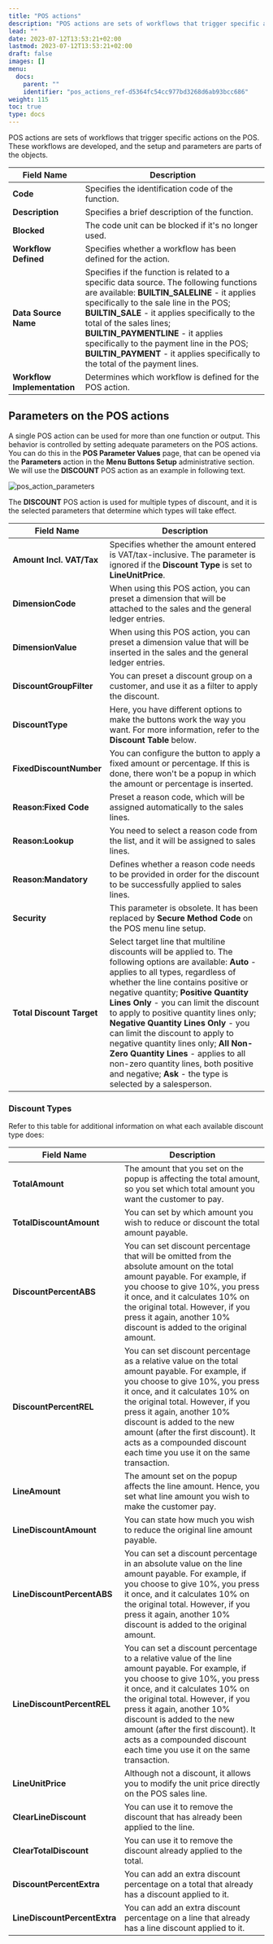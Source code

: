 ```yaml
---
title: "POS actions"
description: "POS actions are sets of workflows that trigger specific actions on the POS. These workflows are developed, and the setup and parameters are parts of the objects."
lead: ""
date: 2023-07-12T13:53:21+02:00
lastmod: 2023-07-12T13:53:21+02:00
draft: false
images: []
menu:
  docs:
    parent: ""
    identifier: "pos_actions_ref-d5364fc54cc977bd3268d6ab93bcc686"
weight: 115
toc: true
type: docs
---
```


POS actions are sets of workflows that trigger specific actions on the POS. These workflows are developed, and the setup and parameters are parts of the objects. 

| Field Name      | Description |
| ----------- | ----------- |
| **Code** | Specifies the identification code of the function. |
| **Description** | Specifies a brief description of the function. |
| **Blocked** | The code unit can be blocked if it's no longer used. |
| **Workflow Defined** | Specifies whether a workflow has been defined for the action. |
| **Data Source Name** | Specifies if the function is related to a specific data source. The following functions are available: **BUILTIN_SALELINE** - it applies specifically to the sale line in the POS; **BUILTIN_SALE** - it applies specifically to the total of the sales lines; **BUILTIN_PAYMENTLINE** - it applies specifically to the payment line in the POS; **BUILTIN_PAYMENT** - it applies specifically to the total of the payment lines. | 
| **Workflow Implementation** | Determines which workflow is defined for the POS action. |

## Parameters on the POS actions

A single POS action can be used for more than one function or output. This behavior is controlled by setting adequate parameters on the POS actions. You can do this in the **POS Parameter Values** page, that can be opened via the **Parameters** action in the **Menu Buttons Setup** administrative section. We will use the **DISCOUNT** POS action as an example in following text.

![pos_action_parameters](pos_action_parameters.png)

The **DISCOUNT** POS action is used for multiple types of discount, and it is the selected parameters that determine which types will take effect. 


| Field Name      | Description |
| ----------- | ----------- |
| **Amount Incl. VAT/Tax** | Specifies whether the amount entered is VAT/tax-inclusive. The parameter is ignored if the **Discount Type** is set to **LineUnitPrice**. |
| **DimensionCode** | When using this POS action, you can preset a dimension that will be attached to the sales and the general ledger entries. |
| **DimensionValue** | When using this POS action, you can preset a dimension value that will be inserted in the sales and the general ledger entries. |
| **DiscountGroupFilter** | You can preset a discount group on a customer, and use it as a filter to apply the discount. |
| **DiscountType** | Here, you have different options to make the buttons work the way you want. For more information, refer to the **Discount Table** below. |
| **FixedDiscountNumber** | You can configure the button to apply a fixed amount or percentage. If this is done, there won't be a popup in which the amount or percentage is inserted. | 
| **Reason:Fixed Code** | Preset a reason code, which will be assigned automatically to the sales lines. | 
| **Reason:Lookup** | You need to select a reason code from the list, and it will be assigned to sales lines. |
| **Reason:Mandatory** | Defines whether a reason code needs to be provided in order for the discount to be successfully applied to sales lines. |
| **Security** | This parameter is obsolete. It has been replaced by **Secure Method Code** on the POS menu line setup. |
| **Total Discount Target** | Select target line that multiline discounts will be applied to. The following options are available: **Auto** - applies to all types, regardless of whether the line contains positive or negative quantity; **Positive Quantity Lines Only** - you can limit the discount to apply to positive quantity lines only; **Negative Quantity Lines Only** - you can limit the discount to apply to negative quantity lines only; **All Non-Zero Quantity Lines** - applies to all non-zero quantity lines, both positive and negative; **Ask** - the type is selected by a salesperson. |


### Discount Types

Refer to this table for additional information on what each available discount type does:

| Field Name      | Description |
| ----------- | ----------- |
| **TotalAmount** | The amount that you set on the popup is affecting the total amount, so you set which total amount you want the customer to pay. |
| **TotalDiscountAmount** | You can set by which amount you wish to reduce or discount the total amount payable. |
| **DiscountPercentABS** | You can set discount percentage that will be omitted from the absolute amount on the total amount payable. For example, if you choose to give 10%, you press it once, and it calculates 10% on the original total. However, if you press it again, another 10% discount is added to the original amount. |
| **DiscountPercentREL** | You can set discount percentage as a relative value on the total amount payable. For example, if you choose to give 10%, you press it once, and it calculates 10% on the original total. However, if you press it again, another 10% discount is added to the new amount (after the first discount). It acts as a compounded discount each time you use it on the same transaction. |
| **LineAmount** | The amount set on the popup affects the line amount. Hence, you set what line amount you wish to make the customer pay. |
| **LineDiscountAmount** | You can state how much you wish to reduce the original line amount payable. |
| **LineDiscountPercentABS** | You can set a discount percentage in an absolute value on the line amount payable. For example, if you choose to give 10%, you press it once, and it calculates 10% on the original total. However, if you press it again, another 10% discount is added to the original amount. |
| **LineDiscountPercentREL** | You can set a discount percentage to a relative value of the line amount payable. For example, if you choose to give 10%, you press it once, and it calculates 10% on the original total. However, if you press it again, another 10% discount is added to the new amount (after the first discount). It acts as a compounded discount each time you use it on the same transaction. |
| **LineUnitPrice** | Although not a discount, it allows you to modify the unit price directly on the POS sales line. |
| **ClearLineDiscount** | You can use it to remove the discount that has already been applied to the line. |
| **ClearTotalDiscount** | You can use it to remove the discount already applied to the total. |
| **DiscountPercentExtra** | You can add an extra discount percentage on a total that already has a discount applied to it. |
| **LineDiscountPercentExtra** | You can add an extra discount percentage on a line that already has a line discount applied to it. |


